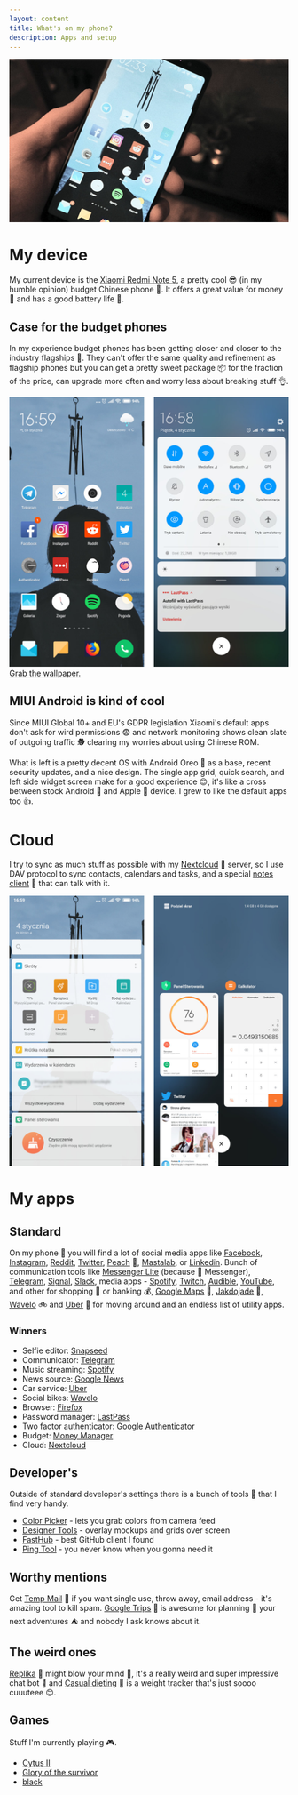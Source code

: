 ```yaml
---
layout: content
title: What's on my phone?
description: Apps and setup
---
```


![My Xiaomi Redmi Note 5 device][2]

# My device

My current device is the [Xiaomi Redmi Note 5][1], a pretty cool 😎 (in my humble opinion) budget Chinese phone 📱. It offers a great value for money 💸 and has a good battery life 🔋.

## Case for the budget phones

In my experience budget phones has been getting closer and closer to the industry flagships 🚢. They can't offer the same quality and refinement as flagship phones but you can get a pretty sweet package 📦 for the fraction of the price, can upgrade more often and worry less about breaking stuff 👌. 

![MIUI Global showcase][3]
[Grab the wallpaper.][4]

## MIUI Android is kind of cool

Since MIUI Global 10+ and EU's GDPR legislation Xiaomi's default apps don't ask for wird permissions 😨 and network monitoring shows clean slate of outgoing traffic 🕵️ clearing my worries about using Chinese ROM.

What is left is a pretty decent OS with Android Oreo 🍪 as a base, recent security updates, and a nice design. The single app grid, quick search, and left side widget screen make for a good experience 😍, it's like a cross between stock Android 🤖 and Apple 🍎 device. I grew to like the default apps too 👍.

# Cloud

I try to sync as much stuff as possible with my [Nextcloud][5] 📡 server, so I use DAV protocol to sync contacts, calendars and tasks, and a special [notes client][6] 📔 that can talk with it.

![MIUI Global showcase][7]

# My apps

## Standard

On my phone 📱 you will find a lot of social media apps like [Facebook][8], [Instagram][9], [Reddit][10], [Twitter][11], [Peach][12] 🍑, [Mastalab][13], or [Linkedin][14]. Bunch of communication tools like [Messenger Lite][15] (because 🖕 Messenger), [Telegram][16], [Signal][17], [Slack][18], media apps - [Spotify][19], [Twitch][20], [Audible][21], [YouTube][22], and other for shopping 🛒 or banking 💰, [Google Maps][23] 🧭, [Jakdojade][24] 🚌, [Wavelo][25] 🚲 and [Uber][26] 🚗 for moving around and an endless list of utility apps.

### Winners

- Selfie editor: [Snapseed][27]
- Communicator: [Telegram][16]
- Music streaming: [Spotify][19]
- News source: [Google News][28]
- Car service: [Uber][26]
- Social bikes: [Wavelo][25]
- Browser: [Firefox][29]
- Password manager: [LastPass][30]
- Two factor authenticator: [Google Authenticator][31]
- Budget: [Money Manager][32]
- Cloud: [Nextcloud][33]

## Developer's

Outside of standard developer's settings there is a bunch of tools 🔧 that I find very handy.

- [Color Picker][34] - lets you grab colors from camera feed
- [Designer Tools][35] - overlay mockups and grids over screen
- [FastHub][36] - best GitHub client I found
- [Ping Tool][37] - you never know when you gonna need it

## Worthy mentions

Get [Temp Mail][38] 📧 if you want single use, throw away, email address - it's amazing tool to kill spam. [Google Trips][39] 🌴 is awesome for planning 🎫 your next adventures ⛺️ and nobody I ask knows about it. 

## The weird ones

[Replika][40] 🥚 might blow your mind 🤯, it's a really weird and super impressive chat bot 🤖 and [Casual dieting][41]  🐰 is a weight tracker that's just soooo cuuuteee 😊. 

## Games

Stuff I'm currently playing 🎮.

- [Cytus II][42] 
- [Glory of the survivor][43]
- [black][44]

[1]: https://www.mi.com/global/redmi-note-5/
[2]: /assets/img/phone/xiaomi_redmi_note_5_device.jpg
[3]: /assets/img/phone/os_screens_1.jpg
[4]: /assets/img/phone/phone_wallpaper.jpg
[5]: https://nextcloud.com/
[6]: https://play.google.com/store/apps/details?id=it.niedermann.owncloud.notes
[7]: /assets/img/phone/os_screens_2.jpg
[8]: https://play.google.com/store/apps/details?id=com.facebook.katana
[9]: https://play.google.com/store/apps/details?id=com.instagram.android
[10]: https://play.google.com/store/apps/details?id=com.reddit.frontpage
[11]: https://play.google.com/store/apps/details?id=com.twitter.android
[12]: https://play.google.com/store/apps/details?id=cool.peach
[13]: https://play.google.com/store/apps/details?id=fr.gouv.etalab.mastodon
[14]: https://play.google.com/store/apps/details?id=com.linkedin.android
[15]: https://play.google.com/store/apps/details?id=com.facebook.mlite
[16]: https://play.google.com/store/apps/details?id=org.telegram.messenger
[17]: https://play.google.com/store/apps/details?id=org.thoughtcrime.securesms
[18]: https://play.google.com/store/apps/details?id=com.Slack
[19]: https://play.google.com/store/apps/details?id=com.spotify.music
[20]: https://play.google.com/store/apps/details?id=tv.twitch.android.app
[21]: https://play.google.com/store/apps/details?id=com.audible.application
[22]: https://play.google.com/store/apps/details?id=com.google.android.youtube
[23]: https://play.google.com/store/apps/details?id=com.google.android.apps.maps
[24]: https://play.google.com/store/apps/details?id=com.citynav.jakdojade.pl.android
[25]: https://play.google.com/store/apps/details?id=pl.wavelo
[26]: https://play.google.com/store/apps/details?id=com.ubercab
[27]: https://play.google.com/store/apps/details?id=com.niksoftware.snapseed
[28]: https://play.google.com/store/apps/details?id=com.google.android.apps.magazines
[29]: https://play.google.com/store/apps/details?id=org.mozilla.firefox
[30]: https://play.google.com/store/apps/details?id=com.lastpass.lpandroid
[31]: https://play.google.com/store/apps/details?id=com.google.android.apps.authenticator2
[32]: https://play.google.com/store/apps/details?id=money.expense.budget.wallet.manager.track.finance.tracker
[33]: https://play.google.com/store/apps/details?id=com.nextcloud.client
[34]: https://play.google.com/store/apps/details?id=gmikhail.colorpicker
[35]: https://play.google.com/store/apps/details?id=com.scheffsblend.designertools
[36]: https://play.google.com/store/apps/details?id=com.fastaccess.github
[37]: https://play.google.com/store/apps/details?id=com.manageengine.pingapp
[38]: https://play.google.com/store/apps/details?id=com.tempmail
[39]: https://play.google.com/store/apps/details?id=com.google.android.apps.travel.onthego
[40]: https://play.google.com/store/apps/details?id=ai.replika.app
[41]: https://play.google.com/store/apps/details?id=jp.united.app.kanahei.weightapp
[42]: https://play.google.com/store/apps/details?id=com.rayark.cytus2
[43]: https://play.google.com/store/apps/details?id=com.yomob.roguelike
[44]: https://play.google.com/store/apps/details?id=air.com.bartbonte.black

